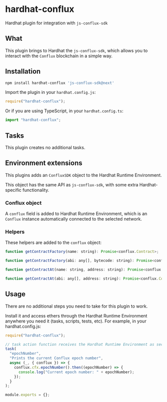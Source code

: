 # hardhat-conflux

Hardhat plugin for integration with `js-conflux-sdk`

## What

This plugin brings to Hardhat the `js-conflux-sdk`, which allows you to interact with the `Conflux` blockchain in a simple way.

## Installation

```bash
npm install hardhat-conflux 'js-conflux-sdk@next'
```

Import the plugin in your `hardhat.config.js`:

```js
require("hardhat-conflux");
```

Or if you are using TypeScript, in your `hardhat.config.ts`:

```ts
import "hardhat-conflux";
```

## Tasks

This plugin creates no additional tasks.

## Environment extensions

This plugins adds an `ConfluxSDK` object to the Hardhat Runtime Environment.

This object has the same API as `js-conflux-sdk`, with some extra Hardhat-specific functionality.

### Conflux object

A `conflux` field is added to Hardhat Runtime Environment, which is an `Conflux` instance automatically connected to the selected network.

### Helpers

These helpers are added to the `conflux` object:

```js
function getContractFactory(name: string): Promise<conflux.Contract>;

function getContractFactory(abi: any[], bytecode: string): Promise<conflux.Contract>;

function getContractAt(name: string, address: string): Promise<conflux.Contract>;

function getContractAt(abi: any[], address: string): Promise<conflux.Contract>;
```

## Usage

There are no additional steps you need to take for this plugin to work.

Install it and access ethers through the Hardhat Runtime Environment anywhere you need it (tasks, scripts, tests, etc). For example, in your hardhat.config.js:

```js
require("hardhat-conflux");

// task action function receives the Hardhat Runtime Environment as second argument
task(
  "epochNumber",
  "Prints the current Conflux epoch number",
  async (_, { conflux }) => {
    conflux.cfx.epochNumber().then((epochNumber) => {
      console.log("Current epoch number: " + epochNumber);
    });
  }
);

module.exports = {};
```
